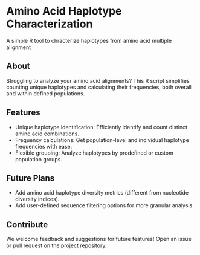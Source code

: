 # Amino Acid Haplotype Characterization
A simple R tool to chracterize haplotypes from amino acid multiple alignment

## About
Struggling to analyze your amino acid alignments? This R script simplifies counting unique haplotypes and calculating their frequencies, both overall and within defined populations.

## Features
- Unique haplotype identification: Efficiently identify and count distinct amino acid combinations.
- Frequency calculations: Get population-level and individual haplotype frequencies with ease.
- Flexible grouping: Analyze haplotypes by predefined or custom population groups.

## Future Plans
- Add amino acid haplotype diversity metrics (different from nucleotide diversity indices).
- Add user-defined sequence filtering options for more granular analysis.

## Contribute
We welcome feedback and suggestions for future features! Open an issue or pull request on the project repository.
